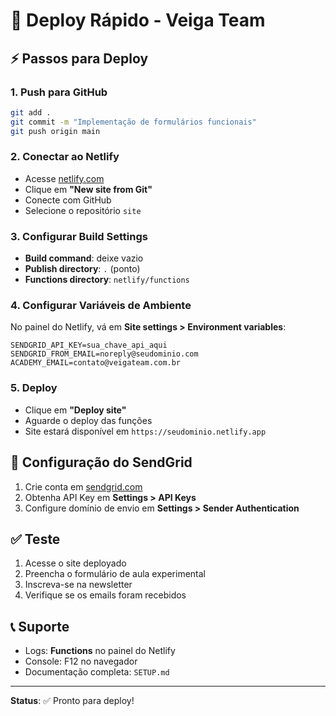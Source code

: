 # 🚀 Deploy Rápido - Veiga Team

## ⚡ Passos para Deploy

### 1. Push para GitHub
```bash
git add .
git commit -m "Implementação de formulários funcionais"
git push origin main
```

### 2. Conectar ao Netlify
- Acesse [netlify.com](https://netlify.com)
- Clique em **"New site from Git"**
- Conecte com GitHub
- Selecione o repositório `site`

### 3. Configurar Build Settings
- **Build command**: deixe vazio
- **Publish directory**: `.` (ponto)
- **Functions directory**: `netlify/functions`

### 4. Configurar Variáveis de Ambiente
No painel do Netlify, vá em **Site settings > Environment variables**:

```
SENDGRID_API_KEY=sua_chave_api_aqui
SENDGRID_FROM_EMAIL=noreply@seudominio.com
ACADEMY_EMAIL=contato@veigateam.com.br
```

### 5. Deploy
- Clique em **"Deploy site"**
- Aguarde o deploy das funções
- Site estará disponível em `https://seudominio.netlify.app`

## 🔧 Configuração do SendGrid

1. Crie conta em [sendgrid.com](https://sendgrid.com)
2. Obtenha API Key em **Settings > API Keys**
3. Configure domínio de envio em **Settings > Sender Authentication**

## ✅ Teste

1. Acesse o site deployado
2. Preencha o formulário de aula experimental
3. Inscreva-se na newsletter
4. Verifique se os emails foram recebidos

## 📞 Suporte

- Logs: **Functions** no painel do Netlify
- Console: F12 no navegador
- Documentação completa: `SETUP.md`

---

**Status**: ✅ Pronto para deploy!
